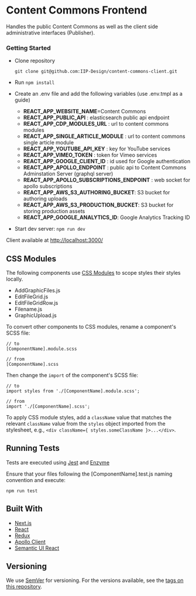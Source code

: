 # Content Commons Frontend

Handles the public Content Commons as well as the client side administrative interfaces (Publisher).

### Getting Started

- Clone repository

  ```
  git clone git@github.com:IIP-Design/content-commons-client.git
  ```

- Run `npm install`
- Create an .env file and add the following variables (use .env.tmpl as a guide)

  - **REACT_APP_WEBSITE_NAME**=Content Commons
  - **REACT_APP_PUBLIC_API** : elasticsearch public api endpoint
  - **REACT_APP_CDP_MODULES_URL** : url to content commons modules
  - **REACT_APP_SINGLE_ARTICLE_MODULE** : url to content commons single article module
  - **REACT_APP_YOUTUBE_API_KEY** : key for YouTube services
  - **REACT_APP_VIMEO_TOKEN** : token for Vimeo services
  - **REACT_APP_GOOGLE_CLIENT_ID** : id used for Google authentication
  - **REACT_APP_APOLLO_ENDPOINT** : public api to Content Commons Adminstation Server (graphql server)
  - **REACT_APP_APOLLO_SUBSCRIPTIONS_ENDPOINT** : web socket for apollo subscriptions
  - **REACT_APP_AWS_S3_AUTHORING_BUCKET**: S3 bucket for authoring uploads
  - **REACT_APP_AWS_S3_PRODUCTION_BUCKET**: S3 bucket for storing production assets
  - **REACT_APP_GOOGLE_ANALYTICS_ID**: Google Analytics Tracking ID

- Start dev server: `npm run dev`

Client available at [http://localhost:3000/](http://localhost:3000/)

## CSS Modules

The following components use [CSS Modules](https://github.com/css-modules/css-modules) to scope styles their styles locally.

- AddGraphicFiles.js
- EditFileGrid.js
- EditFileGridRow.js
- Filename.js
- GraphicUpload.js

To convert other components to CSS modules, rename a component's SCSS file:

```
// to
[ComponentName].module.scss
 
// from
[ComponentName].scss
```

Then change the `import` of the component's SCSS file:

```
// to
import styles from './[ComponentName].module.scss';

// from
import './[ComponentName].scss';
```

To apply CSS module styles, add a `className` value that matches the relevant `className` value from the `styles` object imported from the stylesheet, e.g., `<div className={ styles.someClassName }>...</div>`.

## Running Tests

Tests are executed using [Jest](https://jestjs.io/en/) and [Enzyme](https://airbnb.io/enzyme/)

Ensure that your files following the [ComponentName].test.js naming convention and execute:

```
npm run test
```

## Built With

- [Next.js](https://nextjs.org/)
- [React](https://reactjs.org/)
- [Redux](https://redux.js.org/)
- [Apollo Client](https://www.apollographql.com/docs/react/)
- [Semantic UI React](https://react.semantic-ui.com/)

## Versioning

We use [SemVer](http://semver.org/) for versioning. For the versions available, see the [tags on this repository](https://github.com/IIP-Design/content-commons-client/tags).
